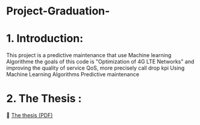 # Project-Graduation-
# 1. Introduction:
This project is a predictive maintenance that use Machine learning Algorithme 
the goals of this code is "Optimization of 4G LTE Networks" and improving the quality of service QoS, more precisely call drop kpi Using Machine Learning Algorithms
Predictive maintenance
# 2. The Thesis : 

📄 [The thesis (PDF)](docs/Memoire.pdf)

